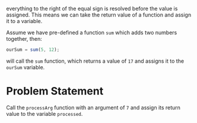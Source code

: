 everything to the right of the equal sign is resolved before the value is assigned. This means we can take the return value of a function and assign it to a variable.

Assume we have pre-defined a function ```sum``` which adds two numbers together, then:
```javascript
ourSum = sum(5, 12);
```
will call the ```sum``` function, which returns a value of ```17``` and assigns it to the ```ourSum``` variable.

# Problem Statement
Call the ```processArg``` function with an argument of ```7``` and assign its return value to the variable ```processed```.
